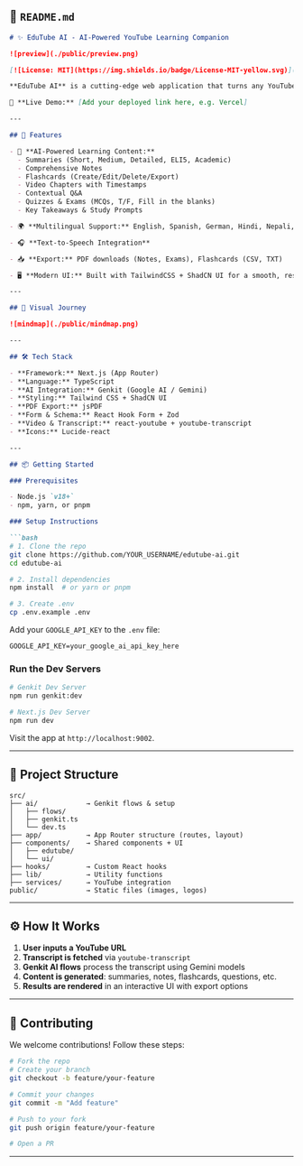 ## 📄 `README.md`

````markdown
# ✨ EduTube AI - AI-Powered YouTube Learning Companion

![preview](./public/preview.png)

[![License: MIT](https://img.shields.io/badge/License-MIT-yellow.svg)](LICENSE.md)

**EduTube AI** is a cutting-edge web application that turns any YouTube video into a dynamic, multilingual learning experience. Built with **Next.js**, **Genkit**, and **ShadCN UI**, it enables learners to generate AI-powered summaries, notes, flashcards, chapter breakdowns, quizzes, and more — instantly.

🔗 **Live Demo:** [Add your deployed link here, e.g. Vercel]

---

## 🚀 Features

- 🎯 **AI-Powered Learning Content:**
  - Summaries (Short, Medium, Detailed, ELI5, Academic)
  - Comprehensive Notes
  - Flashcards (Create/Edit/Delete/Export)
  - Video Chapters with Timestamps
  - Contextual Q&A
  - Quizzes & Exams (MCQs, T/F, Fill in the blanks)
  - Key Takeaways & Study Prompts

- 🌍 **Multilingual Support:** English, Spanish, German, Hindi, Nepali, and more.

- 🎧 **Text-to-Speech Integration**

- 📥 **Export:** PDF downloads (Notes, Exams), Flashcards (CSV, TXT)

- 🖥️ **Modern UI:** Built with TailwindCSS + ShadCN UI for a smooth, responsive experience.

---

## 🧠 Visual Journey

![mindmap](./public/mindmap.png)

---

## 🛠 Tech Stack

- **Framework:** Next.js (App Router)
- **Language:** TypeScript
- **AI Integration:** Genkit (Google AI / Gemini)
- **Styling:** Tailwind CSS + ShadCN UI
- **PDF Export:** jsPDF
- **Form & Schema:** React Hook Form + Zod
- **Video & Transcript:** react-youtube + youtube-transcript
- **Icons:** Lucide-react

---

## 📦 Getting Started

### Prerequisites

- Node.js `v18+`
- npm, yarn, or pnpm

### Setup Instructions

```bash
# 1. Clone the repo
git clone https://github.com/YOUR_USERNAME/edutube-ai.git
cd edutube-ai

# 2. Install dependencies
npm install  # or yarn or pnpm

# 3. Create .env
cp .env.example .env
````

Add your `GOOGLE_API_KEY` to the `.env` file:

```env
GOOGLE_API_KEY=your_google_ai_api_key_here
```

### Run the Dev Servers

```bash
# Genkit Dev Server
npm run genkit:dev

# Next.js Dev Server
npm run dev
```

Visit the app at `http://localhost:9002`.

---

## 🧬 Project Structure

```
src/
├── ai/            → Genkit flows & setup
│   ├── flows/
│   ├── genkit.ts
│   └── dev.ts
├── app/           → App Router structure (routes, layout)
├── components/    → Shared components + UI
│   ├── edutube/
│   └── ui/
├── hooks/         → Custom React hooks
├── lib/           → Utility functions
├── services/      → YouTube integration
public/            → Static files (images, logos)
```

---

## ⚙️ How It Works

1. **User inputs a YouTube URL**
2. **Transcript is fetched** via `youtube-transcript`
3. **Genkit AI flows** process the transcript using Gemini models
4. **Content is generated**: summaries, notes, flashcards, questions, etc.
5. **Results are rendered** in an interactive UI with export options

---

## 🤝 Contributing

We welcome contributions! Follow these steps:

```bash
# Fork the repo
# Create your branch
git checkout -b feature/your-feature

# Commit your changes
git commit -m "Add feature"

# Push to your fork
git push origin feature/your-feature

# Open a PR
```

---

